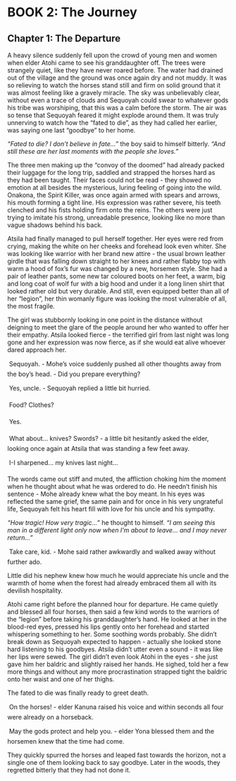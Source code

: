 # BOOK 2: The Journey
## Chapter 1: The Departure

A heavy silence suddenly fell upon the crowd of young men and women when elder Atohi came to see his granddaughter off. The trees were strangely quiet, like they have never roared before. The water had drained out of the village and the ground was once again dry and not muddy. It was so relieving to watch the horses stand still and firm on solid ground that it was almost feeling like a gravely miracle. The sky was unbelievably clear, without even a trace of clouds and Sequoyah could swear to whatever gods his tribe was worshiping, that this was a calm before the storm. The air was so tense that Sequoyah feared it might explode around them. It was truly unnerving to watch how the “fated to die”, as they had called her earlier, was saying one last “goodbye” to her home. 

*“Fated to die? I don’t believe in fate...”* the boy said to himself bitterly. *“And still these are her last moments with the people she loves.”*

The three men making up the “convoy of the doomed” had already packed their luggage for the long trip, saddled and strapped the horses hard as they had been taught. Their faces could not be read - they showed no emotion at all besides the mysterious, luring feeling of going into the wild. Onakona, the Spirit Killer, was once again armed with spears and arrows, his mouth forming a tight line. His expression was rather severe, his teeth clenched and his fists holding firm onto the reins. The others were just trying to imitate his strong, unreadable presence, looking like no more than vague shadows behind his back. 

Atsila had finally managed to pull herself together. Her eyes were red from crying, making the white on her cheeks and forehead look  even whiter. She was looking like warrior with her brand new attire - the usual brown leather girdle that was falling down straight to her knees and rather flabby top with warm a hood of fox’s fur was changed by a new, horsemen style. She had a pair of leather pants, some new tar coloured boots on her feet, a warm, big and long coat of wolf fur with a big hood and under it a long linen shirt that looked rather old but very durable. And still, even equipped better than all of her “legion”, her thin womanly figure was looking the most vulnerable of all, the most fragile. 

The girl was stubbornly looking in one point in the distance without deigning to meet the glare of the people around her who wanted to offer her their empathy. Atsila looked fierce - the terrified girl from last night was long gone and her expression was now fierce, as if she would eat alive whoever dared approach her. 

&#150; Sequoyah. - Mohe’s voice suddenly pushed all other thoughts away from the boy’s head. - Did you prepare everything? 

&#150; Yes, uncle. - Sequoyah replied a little bit hurried. 

&#150; Food? Clothes? 

&#150; Yes. 

&#150; What about... knives? Swords? - a little bit hesitantly asked the elder, looking once again at Atsila that was standing a few feet away.

&#150; I-I sharpened... my knives last night... 

The words came out stiff and muted, the affliction choking him the moment when he thought about what he was ordered to do. He needn’t finish his sentence - Mohe already knew what the boy meant. In his eyes was reflected the same grief, the same pain and for once in his very ungrateful life, Sequoyah felt his heart fill with love for his uncle and his sympathy.  

*“How tragic! How very tragic...”* he thought to himself. *“I am seeing this man in a different light only now when I’m about to leave... and I may never return...”*

&#150; Take care, kid. - Mohe said rather awkwardly and walked away without further ado. 

Little did his nephew knew how much he would appreciate his uncle and the warmth of home when the forest had already embraced them all with its devilish hospitality.

Atohi came right before the planned hour for departure. He came quietly and blessed all four horses, then said a few kind words to the warriors of the “legion” before taking his granddaughter’s hand. He looked at her in the blood-red eyes, pressed his lips gently onto her forehead and started whispering something to her. Some soothing words probably. She didn’t break down as Sequoyah expected to happen - actually she looked stone hard listening to his goodbyes. Atsila didn’t utter even a sound - it was like her lips were sewed. The girl didn’t even look Atohi in the eyes - she just gave him her baldric and slightly raised her hands. He sighed, told her a few more things and without any more procrastination strapped tight the baldric onto her waist and one of her thighs. 

The fated to die was finally ready to greet death. 

&#150; On the horses! - elder Kanuna raised his voice and within seconds all four were already on a horseback. 

&#150; May the gods protect and help you. - elder Yona blessed them and the horsemen knew that the time had come. 

They quickly spurred the horses and leaped fast towards the horizon, not a single one of them looking back to say goodbye. Later in the woods, they regretted bitterly that they had not done it.